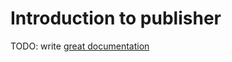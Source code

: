# Introduction to publisher

TODO: write [great documentation](http://jacobian.org/writing/great-documentation/what-to-write/)
